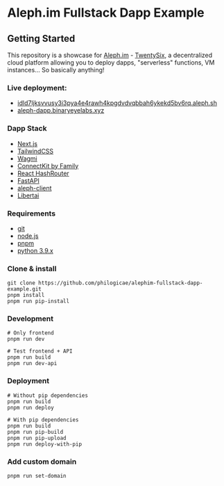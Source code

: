 # Aleph.im Fullstack Dapp Example

## Getting Started

This repository is a showcase for [Aleph.im](https://aleph.im/) - [TwentySix](https://twentysix.cloud/), a decentralized cloud platform allowing you to deploy dapps, "serverless" functions, VM instances... So basically anything!

### Live deployment:

- [idld7ljksvvusy3i3pya4e4rawh4kpgdvdvqbbah6ykekd5bv6rq.aleph.sh](https://idld7ljksvvusy3i3pya4e4rawh4kpgdvdvqbbah6ykekd5bv6rq.aleph.sh)
- [aleph-dapp.binaryeyelabs.xyz](https://aleph-dapp.binaryeyelabs.xyz)

### Dapp Stack

- [Next.js](https://nextjs.org/)
- [TailwindCSS](https://tailwindcss.com/)
- [Wagmi](https://wagmi.sh/)
- [ConnectKit by Family](https://docs.family.co/connectkit)
- [React HashRouter](https://reactrouter.com/en/main/routers/create-hash-router)
- [FastAPI](https://fastapi.tiangolo.com/)
- [aleph-client](https://github.com/aleph-im/aleph-client/)
- [Libertai](https://libertai.io/)

### Requirements

- [git](https://git-scm.com/)
- [node.js](https://nodejs.org/en/download)
- [pnpm](https://pnpm.io/)
- [python 3.9.x](https://www.python.org/downloads/release/python-3919/)

### Clone & install

```code
git clone https://github.com/philogicae/alephim-fullstack-dapp-example.git
pnpm install
pnpm run pip-install
```

### Development

```code
# Only frontend
pnpm run dev

# Test frontend + API
pnpm run build
pnpm run dev-api
```

### Deployment

```code
# Without pip dependencies
pnpm run build
pnpm run deploy

# With pip dependencies
pnpm run build
pnpm run pip-build
pnpm run pip-upload
pnpm run deploy-with-pip
```

### Add custom domain

```code
pnpm run set-domain
```

